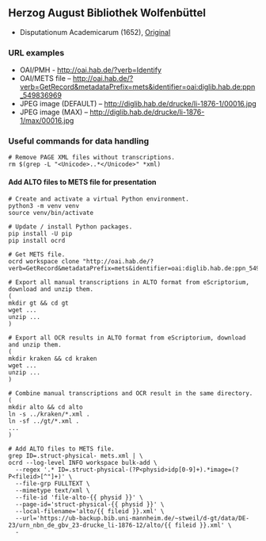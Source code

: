 ## Herzog August Bibliothek Wolfenbüttel

* Disputationum Academicarum (1652), [Original](http://diglib.hab.de/drucke/li-1876-1/start.htm)

### URL examples

* OAI/PMH - http://oai.hab.de/?verb=Identify
* OAI/METS file – http://oai.hab.de/?verb=GetRecord&metadataPrefix=mets&identifier=oai:diglib.hab.de:ppn_549836969
* JPEG image (DEFAULT) – http://diglib.hab.de/drucke/li-1876-1/00016.jpg
* JPEG image (MAX) – http://diglib.hab.de/drucke/li-1876-1/max/00016.jpg

### Useful commands for data handling

```
# Remove PAGE XML files without transcriptions.
rm $(grep -L "<Unicode>..*</Unicode>" *xml)
```

#### Add ALTO files to METS file for presentation

```
# Create and activate a virtual Python environment.
python3 -m venv venv
source venv/bin/activate

# Update / install Python packages.
pip install -U pip
pip install ocrd

# Get METS file.
ocrd workspace clone "http://oai.hab.de/?verb=GetRecord&metadataPrefix=mets&identifier=oai:diglib.hab.de:ppn_549836969"

# Export all manual transcriptions in ALTO format from eScriptorium, download and unzip them.
(
mkdir gt && cd gt
wget ...
unzip ...
)

# Export all OCR results in ALTO format from eScriptorium, download and unzip them.
(
mkdir kraken && cd kraken
wget ...
unzip ...
)

# Combine manual transcriptions and OCR result in the same directory.
(
mkdir alto && cd alto
ln -s ../kraken/*.xml .
ln -sf ../gt/*.xml .
...
)

# Add ALTO files to METS file.
grep ID=.struct-physical- mets.xml | \
ocrd --log-level INFO workspace bulk-add \
  --regex '.* ID=.struct-physical-(?P<physid>idp[0-9]+).*image=(?P<fileid>[^"]+)' \
  --file-grp FULLTEXT \
  --mimetype text/xml \
  --file-id 'file-alto-{{ physid }}' \
  --page-id='struct-physical-{{ physid }}' \
  --local-filename='alto/{{ fileid }}.xml' \
  --url='https://ub-backup.bib.uni-mannheim.de/~stweil/d-gt/data/DE-23/urn_nbn_de_gbv_23-drucke_li-1876-12/alto/{{ fileid }}.xml' \
  -
```
